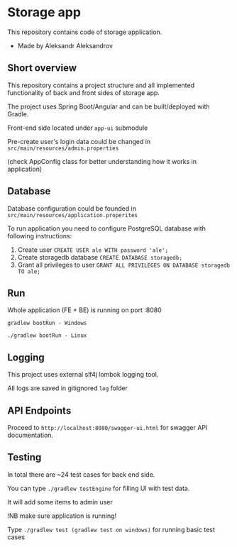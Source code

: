 # Storage app
This repository contains code of storage application.
* Made by Aleksandr Aleksandrov


## Short overview

This repository contains a project structure and all implemented functionality of back and front sides of storage app.

The project uses Spring Boot/Angular and can be built/deployed with Gradle.

Front-end side located under `app-ui` submodule

Pre-create user's login data could be changed in `src/main/resources/admin.properties`

(check AppConfig class for better understanding how it works in application)

## Database
Database configuration could be founded in `src/main/resources/application.properites`

To run application you need to configure PostgreSQL database with following instructions:

1. Create user
``
CREATE USER ale WITH password 'ale';
``
2. Create storagedb database 
``
CREATE DATABASE storagedb;
``
3. Grant all privileges to user
``
GRANT ALL PRIVILEGES ON DATABASE storagedb TO ale;
``

## Run

Whole application (FE + BE) is running on port :8080

```
gradlew bootRun - Windows

./gradlew bootRun - Linux
```
## Logging

This project uses external slf4j lombok logging tool. 

All logs are saved in gitignored `log` folder

## API Endpoints

Proceed to `http://localhost:8080/swagger-ui.html` for swagger API documentation.

## Testing
In total there are ~24 test cases for back end side.

You can type `./gradlew testEngine` for filling UI with test data. 

It will add some items to admin user

!NB make sure application is running!

Type `./gradlew test (gradlew test on windows)` for running basic test cases